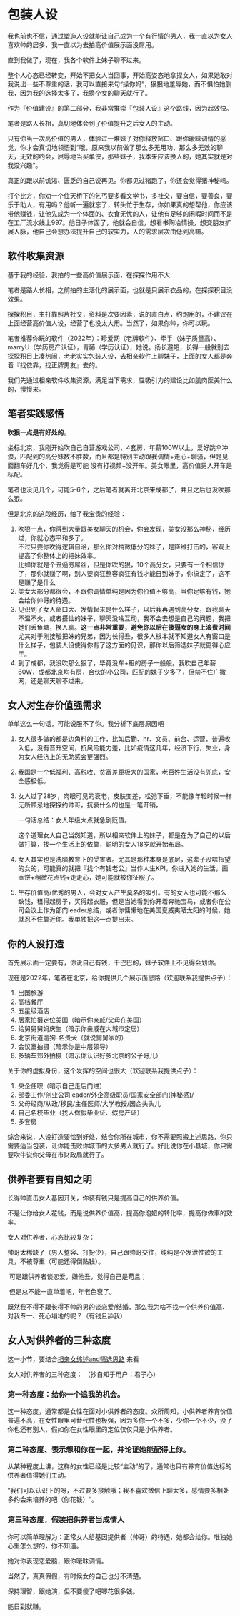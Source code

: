 # 包装人设

我也前也不信，通过塑造人设就能让自己成为一个有行情的男人，我一直以为女人喜欢帅的居多，我一直以为去拍高价值展示面没屌用。

直到我做了，现在，我各个软件上妹子聊不过来。

整个人心态已经转变，开始不把女人当回事，开始高姿态地拿捏女人，如果她敢对我说出一些不尊重的话，我可以直接来句“操你妈”，狠狠地羞辱她，而不惧怕她删我，因为我的选择太多了，我换个女的聊天就行了。

作为『价值建设』的第二部分，我非常推崇『包装人设』这个路线，因为起效快。

笔者是路人长相，真切地体会到了价值提升之后女人的主动。

只有你当一次高价值的男人，体验过一堆妹子对你释放窗口、跟你暧昧调情的感觉，你才会真切地领悟到“哦，原来我以前做了那么多无用功，那么多无效的聊天，无效的约会，屈辱地当买单侠，那些妹子，我本来应该换人的，她其实就是对我没兴趣”。

真正的跟以前饥渴、匮乏的自己说再见。你都见过猪跑了，你还会觉得猪神秘吗。

打个比方，你劝一个住天桥下的乞丐要多看文学书，多社交，要自信，要善良，要乐于助人，有用吗？他听一遍就忘了，转头忙于生存，你如果真的想帮他，你应该带他赚钱，让他先成为一个体面的、衣食无忧的人，让他有足够的闲暇时间而不是在工厂流水线上997。他日子体面了，他就会自信，想看书陶冶情操，想交朋友扩展人脉，他自己会想办法提升自己的软实力，人的需求层次由低到高嘛。

## 软件收集资源

基于我的经验，我拍的一些高价值展示面，在探探作用不大

笔者是路人长相，之前拍的生活化的展示面，也就是只展示衣品的，在探探积目没效果。

探探积目，主打靠照片社交，资料是次要因素，说的直白点，约炮用的，不建议在上面经营高价值人设，经营了也没太大用。当然了，如果你帅，你可以玩。

笔者推荐你玩的软件（2022年）：珍爱网（老牌软件）、牵手（妹子质量高）、marryU（学历房产认证），青藤（学历认证），她说。扬长避短，长得一般就别去探探积目上凑热闹，老老实实包装人设，去相亲软件上聊妹子，上面的女人都是奔着『找依靠，找正牌男友』去的。

我们先通过相亲软件收集资源，满足当下需求，性吸引力的建设比如肌肉医美什么的，慢慢来。

## 笔者实践感悟

**吹狠一点是有好处的**。

坐标北京，我刚开始吹自己自营游戏公司，4套房，年薪100W以上，爱好跳伞冲浪，匹配到的高分妹数不胜数，而且都是特别主动跟我调情+走心+聊骚，但是见面翻车好几个，我觉得是可能 没有打视频+没开车。美女眼里，高价值男人开车是标配。

笔者也没见几个，可能5-6个，之后笔者就离开北京来成都了，并且之后也没吹那么狠。

但是北京的这段经历，给了我宝贵的经验：

1. 吹狠一点，你得到大量跟美女聊天的机会，你会发现，美女没那么神秘，经历过，你就心态平和多了。\
   不过只要你吹得逻辑自洽，那么你对稍微低分的妹子，是降维打击的，客观上提高了你整体上的把妹效率。\
   比如你就是个丑逼穷屌丝，但是你吹的狠，10个高分女，只要有一个相信你了，那你就赚了啊，别人要疯狂整容疯狂有钱才能日到妹子，你搞定了，这不是赚了是什么
2. 美女大部分都很会，不跟你调情单纯是因为你价值不够高，当你足够有钱，她会给你帅哥的待遇。
3. 见识到了女人窗口大、发情起来是什么样子，以后我再遇到高分女，跟我聊天不温不火，或者搭讪的妹子，聊天没啥互动，我不会去想是自己的问题，我把她们丢鱼塘，换人聊。**这一点非常重要，避免你以后在傻逼女的身上浪费时间**\
   尤其对于刚接触把妹的兄弟，因为长得丑，很多人根本就不知道女人有窗口是什么样子，包装人设使得你有了这方面的见识，那你以后筛选妹子就更得心应手。
4. 到了成都，我没吹那么狠了，毕竟没车+租的房子一般般。我吹自己年薪60W，成都北京均有房，合伙的小公司，匹配的妹子少多了，但禁不住广撒网，还是聊天聊不过来。

## 女人对生存价值强需求

单单这么一句话，可能说服不了你。我分析下底层原因吧

1. 女人很多做的都是边角料的工作，比如后勤、hr、文员、前台、运营，普遍收入低，没有晋升空间，抗风险能力差，比如疫情这几年，经济下行，失业，身为女人经济上的无助感会更强烈。
2. 我国是一个低福利、高税收、贫富差距极大的国家，老百姓生活没有兜底，安全感极低。
3.  女人过了28岁，肉眼可见的衰老，皮肤变差，松弛下垂，不能像年轻时候一样无所顾忌地探探约帅哥，抗衰什么的也是一笔开销，

    一句话总结：女人年级大点就急剧贬值。

    这个道理女人自己当然知道，所以相亲软件上的妹子，都是在为了自己的以后做打算，找一个生活上的依靠，聪明的女人18岁就开始布局。
4. 女人其实也是洗脑教育下的受害者。尤其是那种本身是底层，这辈子没啥指望的女的，可能真的就把『找个有钱老公』当作人生KPI，你进入她的生活，画画饼+稍微花点钱+走走心，她可能就被你征服了。
5. 生存价值高/优秀的男人，会对女人产生莫名的吸引。有的女人也可能不那么缺钱，租得起房子，买得起衣服，但是当她看到你开着奔驰宝马，或者你在公司会议上作为部门leader总结，或者你慵懒地在美国夏威夷晒太阳的时候，她就忍不住靠近你。我单独把这一点提出来。

## 你的人设打造

首先展示面一定要有，你说自己有钱，干巴巴的，妹子软件上不见得会划你。

现在是2022年，笔者在北京，给你提供几个展示面思路（欢迎联系我提供点子）：

1. 出国旅游
2. 高档餐厅
3. 五星级酒店
4. 居家拍摄定位美国（暗示你亲戚/父母在美国）
5. 给舅舅舅妈庆生（暗示你亲戚在大城市定居）
6. 北京街道遛狗-名贵犬（就说舅舅家的）
7. 会议室拍摄（暗示你是中层领导）
8. 多辆车郊外拍摄（暗示你认识好多北京的公子哥儿）

关于你的虚拟身份，这个发挥的空间也很大（欢迎联系我提供点子）：

1. 央企任职（暗示自己走后门进）
2. 部委工作/创业公司leader/外企高级职员/国家安全部门(神秘感)/
3. 父母经商/从政/移民/主任医师/大学教授/国企头头儿
4. 自己名校毕业（找人做假毕业证、假房产证）
5. 多套房

综合来说，人设打造要恰到好处，结合你所在城市，你不需要照搬上述思路，你只需要适当包装，让你能击败你城市的大多男人就行了。好比说你在小县城，你只需要吹牛说你父母在市财政局就行了。

## 供养者要有自知之明

长得帅直击女人基因开关，你装有钱只是提高自己的供养价值。

不是让你给女人花钱，而是说供养价值高，提高你泡妞的转化率，提高你做事的效率。

女人对供养者，心态比较复杂：

​ 帅哥太稀缺了（男人整容、打扮少），自己跟帅哥交往，纯纯是个发泄性欲的工具，不被尊重（可能还得倒贴钱）。

​ 可是跟供养者谈恋爱，嫌他丑，觉得自己是苟且；

​ 但是总不能一直单着吧，年老色衰了。

​ 既然我不得不跟长得不帅的男的谈恋爱/结婚，那么我为啥不找一个供养价值高、对我专一、死心塌地的呢？（有钱且舔我）

## 女人对供养者的三种态度

这一小节，要结合[相亲女综述and筛选思路](../wu-guan-yu-xiang-qin-nv/guan-yu-xiang-qin-nv.md) 来看

女人对供养者的三种态度： （抄自知乎用户：君子心）

### 第一种态度：**给你一个追我的机会。**

这一种态度，通常都是女性在面对小供养者的态度。众所周知，小供养者养育价值普遍不高，在女性眼里可替代性也极强，因为多你一个不多，少你一个不少，没了你也还有别人，假如你在女性眼里的定位仅仅只是小供养者。

### 第二种态度、**表示想和你在一起，并论证她能配得上你。**

从某种程度上讲，这样的女性已经是比较“主动”的了，通常也只有养育价值达标的供养者值得她们主动。

”我们可以认识下的呀，不过要多接触哦；我不喜欢微信上聊太多，感情要多相处多约会来培养的吧（你花钱）“。

### 第三种态度，**假装把供养者当成情人**

你可以简单理解为：正常女人给基因提供者（帅哥）的待遇，她都会给你。唯独她心里怎么想的，你不知道。

她对你表现恋爱脑，跟你暧昧调情。

当然了，真真假假，有时候女的自己也分不清楚。

保持理智，跟她演，但不要傻了吧唧花很多钱。

能日到就赚。
